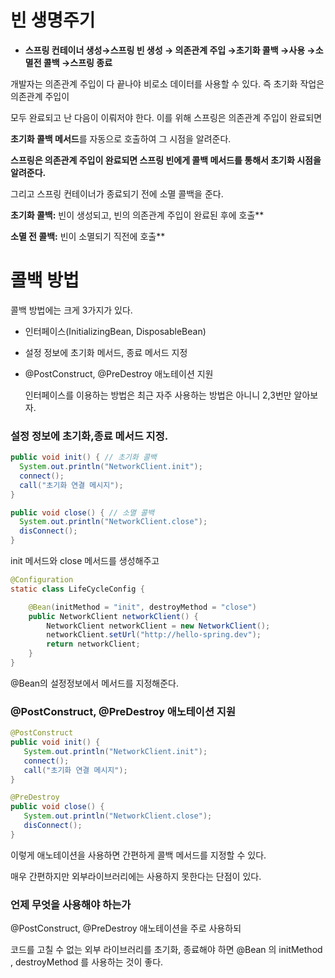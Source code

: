 # 빈 생명주기

+ **스프링 컨테이너 생성→스프링 빈 생성 → 의존관계 주입 →초기화 콜백 →사용 →소멸전 콜백 →스프링 종료**

개발자는 의존관계 주입이 다 끝나야 비로소 데이터를 사용할 수 있다. 즉 초기화 작업은 의존관계 주입이

모두 완료되고 난 다음이 이뤄저야 한다. 이를 위해 스프링은 의존관계 주입이 완료되면

**초기화 콜백 메서드**를 자동으로 호출하여 그 시점을 알려준다.

**스프링은 의존관계 주입이 완료되면 스프링 빈에게 콜백 메서드를 통해서 초기화 시점을 알려준다.**

그리고 스프링 컨테이너가 종료되기 전에 소멸 콜백을 준다.

**초기화 콜백:** 빈이 생성되고, 빈의 의존관계 주입이 완료된 후에 호출**

**소멸 전 콜백:** 빈이 소멸되기 직전에 호출**

# 콜백 방법
콜백 방법에는 크게 3가지가 있다.
* 인터페이스(InitializingBean, DisposableBean)
* 설정 정보에 초기화 메서드, 종료 메서드 지정
* @PostConstruct, @PreDestroy 애노테이션 지원
  
  인터페이스를 이용하는 방법은 최근 자주 사용하는 방법은 아니니 2,3번만 알아보자.
  
### 설정 정보에 초기화,종료 메서드 지정.
  ```java
 public void init() { // 초기화 콜백
    System.out.println("NetworkClient.init");
    connect();
    call("초기화 연결 메시지");
}

public void close() { // 소멸 콜백
    System.out.println("NetworkClient.close");
    disConnect();
}

```

init 메서드와 close 메서드를 생성해주고 
```java
@Configuration
static class LifeCycleConfig {

    @Bean(initMethod = "init", destroyMethod = "close")
    public NetworkClient networkClient() {
        NetworkClient networkClient = new NetworkClient();
        networkClient.setUrl("http://hello-spring.dev");
        return networkClient;
    }
}

```
@Bean의 설정정보에서 메서드를 지정해준다.  

 ### @PostConstruct, @PreDestroy 애노테이션 지원
 ```java
@PostConstruct
public void init() {
    System.out.println("NetworkClient.init");
    connect();
    call("초기화 연결 메시지");
}

@PreDestroy
public void close() {
    System.out.println("NetworkClient.close");
    disConnect();
}
```
이렇게 애노테이션을 사용하면 간편하게 콜백 메서드를 지정할 수 있다. 

매우 간편하지만 외부라이브러리에는 사용하지 못한다는 단점이 있다.

### 언제 무엇을 사용해야 하는가
@PostConstruct, @PreDestroy 애노테이션을 주로 사용하되 

코드를 고칠 수 없는   외부 라이브러리를 초기화, 종료해야 하면 @Bean 의 initMethod , destroyMethod 를 사용하는 것이 좋다.
